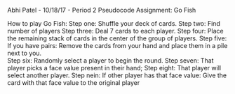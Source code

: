 Abhi Patel - 10/18/17 - Period 2
Pseudocode Assignment: Go Fish

How to play Go Fish:
Step one: Shuffle your deck of cards.
Step two: Find number of players
Step three: Deal 7 cards to each player.
Step four: Place the remaining stack of cards in the center of the group of players.
Step five: If you have pairs:
             Remove the cards from your hand and place them in a pile next to you.     
Step six: Randomly select a player to begin the round. 
Step seven: That player picks a face value present in their hand; 
Step eight: That player will select another player.
Step nein: If other player has that face value:
           Give the card with that face value to the original player
          
